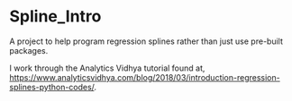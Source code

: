 # Spline_Intro
A project to help program regression splines rather than just use pre-built packages.

I work through the Analytics Vidhya tutorial found at, https://www.analyticsvidhya.com/blog/2018/03/introduction-regression-splines-python-codes/.
